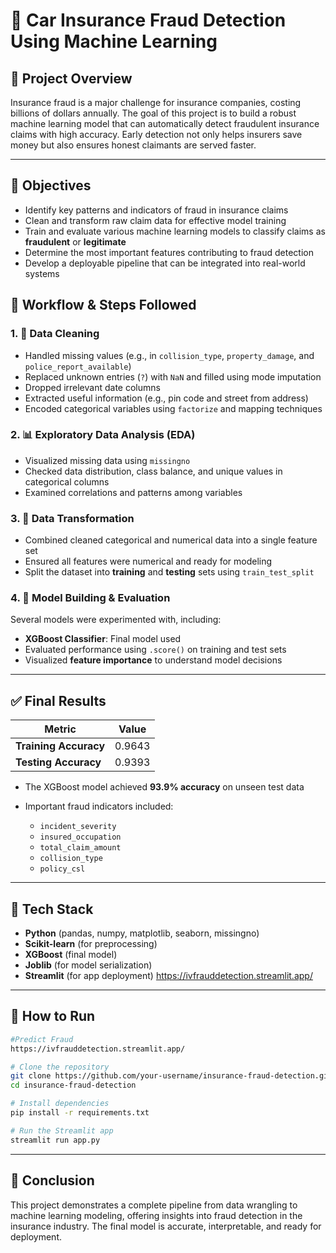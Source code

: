 # 🚨 Car Insurance Fraud Detection Using Machine Learning

## 📌 Project Overview

Insurance fraud is a major challenge for insurance companies, costing billions of dollars annually. The goal of this project is to build a robust machine learning model that can automatically detect fraudulent insurance claims with high accuracy. Early detection not only helps insurers save money but also ensures honest claimants are served faster.

---

## 🎯 Objectives

* Identify key patterns and indicators of fraud in insurance claims
* Clean and transform raw claim data for effective model training
* Train and evaluate various machine learning models to classify claims as **fraudulent** or **legitimate**
* Determine the most important features contributing to fraud detection
* Develop a deployable pipeline that can be integrated into real-world systems


## 📂 Workflow & Steps Followed

### 1. 🧹 Data Cleaning

* Handled missing values (e.g., in `collision_type`, `property_damage`, and `police_report_available`)
* Replaced unknown entries (`?`) with `NaN` and filled using mode imputation
* Dropped irrelevant date columns
* Extracted useful information (e.g., pin code and street from address)
* Encoded categorical variables using `factorize` and mapping techniques

### 2. 📊 Exploratory Data Analysis (EDA)

* Visualized missing data using `missingno`
* Checked data distribution, class balance, and unique values in categorical columns
* Examined correlations and patterns among variables

### 3. 🔄 Data Transformation

* Combined cleaned categorical and numerical data into a single feature set
* Ensured all features were numerical and ready for modeling
* Split the dataset into **training** and **testing** sets using `train_test_split`

### 4. 🤖 Model Building & Evaluation

Several models were experimented with, including:

* **XGBoost Classifier**: Final model used
* Evaluated performance using `.score()` on training and test sets
* Visualized **feature importance** to understand model decisions

---

## ✅ Final Results

| Metric                | Value  |
| --------------------- | ------ |
| **Training Accuracy** | 0.9643 |
| **Testing Accuracy**  | 0.9393 |

* The XGBoost model achieved **93.9% accuracy** on unseen test data
* Important fraud indicators included:

  * `incident_severity`
  * `insured_occupation`
  * `total_claim_amount`
  * `collision_type`
  * `policy_csl`

---

## 🧰 Tech Stack

* **Python** (pandas, numpy, matplotlib, seaborn, missingno)
* **Scikit-learn** (for preprocessing)
* **XGBoost** (final model)
* **Joblib** (for model serialization)
* **Streamlit** (for app deployment)
https://ivfrauddetection.streamlit.app/

---

## 🚀 How to Run

```bash
#Predict Fraud
https://ivfrauddetection.streamlit.app/

# Clone the repository
git clone https://github.com/your-username/insurance-fraud-detection.git
cd insurance-fraud-detection

# Install dependencies
pip install -r requirements.txt

# Run the Streamlit app
streamlit run app.py
```

---

## 📝 Conclusion

This project demonstrates a complete pipeline from data wrangling to machine learning modeling, offering insights into fraud detection in the insurance industry. The final model is accurate, interpretable, and ready for deployment.


